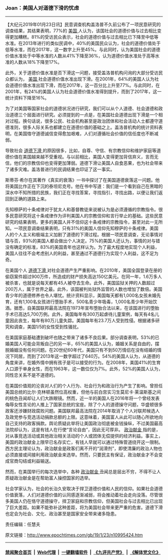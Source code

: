 ### Joan：美国人对道德下滑的忧虑
------------------------

<p>
 【大纪元2019年01月23日讯】民意调查机构盖洛普不久前公布了一项民意研究的调查结果，其结果表明，77%的
 <a href="http://www.epochtimes.com/gb/tag/%E7%BE%8E%E5%9B%BD.html">
  美国
 </a>
 人认为，该国社会的道德价值与过去相比变得更加糟糕。81%的受访民众表示，社会的道德价值与过去相比已下降至中低等水准。在2013年进行的类似民调中，40%的美国民众认为，社会的道德价值处于低等水准，而在2017年，这一数字上升至45%。与此同时，认为美国社会的道德价值水准处于中等水准的人数从41%下降至36%，认为道德价值水准处于高等水准的人数从18%下降至17%。
</p>
<p>
 此外，关于道德价值水准是否下滑这一问题，接受盖洛普机构问询的大部分受访民众都认为，
 <a href="http://www.epochtimes.com/gb/tag/%E7%BE%8E%E5%9B%BD.html">
  美国
 </a>
 社会道德价值水准出现下滑。在2001年，64%的美国人认为社会道德价值水准出现下滑，而在2017年，这一百分比上升至77%。与此同时，在2001年，有24%的美国人认为社会道德价值水准得到提升，而到了2017年，这一统计资料下降至16%。
</p>
<p>
 为了对美国等国家社会的道德状况进行研究，我们可以从个人道德、社会道德和政治道德三个层面进行研究。必须提到的一点是，在美国社会道德出现下滑是一个相对过程。换句话说，很多公民、社会机构甚至是政治团体和社会活动人士都遵守道德准则，很多人际关系也都建立在道德价值的基础之上。盖洛普机构的统计资料表明，在美国恪守道德诚信变得愈加艰难，人们对遵循社会价值的信任度也不断减弱。
</p>
<p>
 导致社会
 <a href="http://www.epochtimes.com/gb/tag/%E9%81%93%E5%BE%B7%E4%B8%8B%E6%BB%91.html">
  道德下滑
 </a>
 的原因很多，比如，自尊、守信、有宗教信仰和维护家庭等道德价值在美国越来越不受重视。与以前相比，美国人变得更加背信弃义，言而无信，他们的宗教信仰也变得更加薄弱。道德下滑让美国人自食恶果，也为社会带来了诸多灾难。盖洛普进行的民调结果也印证了这一事实。
</p>
<p>
 斯蒂芬‧希尔在其著作《真实的衰落》一书中探讨了在美国道德衰落这一问题。他将美国比作正在下沉的泰坦尼克号。他在书中写道：我们是一个看到自己在黑暗的深水中不知所措的民族，我们正在寻找答案，寻找指引，寻找出路，以便让我们返回到正确的道路上来。
</p>
<p>
 先知穆萨的十条戒律对于犹太人和基督教徒来说被认为是必须遵循的宗教指令。很多民意研究将这十条戒律作为评判美国人的宗教信仰和言行举止的基础。这些民意研究的结果表明，更多的美国人并不信仰这十条戒律的宗教指令，甚至对此一无所知。一项民意调查结果表明，只有31%的美国人信仰先知穆萨的十条戒律。美国人的个人主义和极端主义加剧了道德的下滑过程。根据一项民意调查，无论事情对错与否，93%的美国人都会做出个人决定。75%的美国人还认为，事情的对与错没有确定的标准，83%的美国青年也这样认为。为了最大程度地实现个人利益，美国人往往不会考虑别人的利益，甚至通过不道德行为实现个人利益，这不足为奇。
</p>
<p>
 在美国个人
 <a href="http://www.epochtimes.com/gb/tag/%E9%81%93%E5%BE%B7%E4%B8%8B%E6%BB%91.html">
  道德下滑
 </a>
 对社会道德产生严重影响。在2010年，美国全国登录在册的偷窃案件超过900万件，所造成的财产损失高达150亿美元。在同一年，1.6万多人被杀害，也就是说每天都有45人被夺去生命。此外，美国监狱关押的人数超过200万人，属于世界之最。此外，该国被判处狱外监管的人数也增加了数倍。美国青少年的道德修养也令人堪忧。统计资料显示，美国每天都有1,000名女孩未婚先育，还有1,100名女孩进行堕胎手术，500名青少年吸毒，1,000名青少年开始饮酒。据悉，自美国联邦最高法院在1973年宣布堕胎合法以来，在该国进行的堕胎手术已高达5,700万例。此外，美国每年有300万起虐待儿童案例，每天有4名儿童因此丧生，每年有80万儿童失踪。美国每年有23.7万人受到性侵。根据诸多研究和调查，美国1/5的女性受到性骚扰。
</p>
<p>
 在美国家庭基础遭到破坏也随之带来了诸多不良后果。部分调查表明，53%的已婚美国人可能会背叛自己的另一半，65%的美国人认为，婚姻关系是自由的，摆脱婚姻没有任何问题。在20世纪60年代，美国只有不到50万情侣在没有结婚的情况下同居，而到了2013年这一数字超过了640万。54%的美国人认为，从道德的角度来讲，在婚外情中拥有孩子是可以接受的行为。在2008年，美国41%的生育人口源于单身女性，而在1963年，这一数位仅为7%。此外，52%的美国人认为，同性恋关系不是不道德的。
</p>
<p>
 在美国价值观的沦丧对人们的个人行为、社会行为和政治行为产生了影响。曾担任美国总统的比尔‧克林顿虽然位高权重，但他与前白宫实习生莫尼卡‧莱温斯基之间的桃色丑闻却让人们大跌眼镜。然而，近一半的美国人在2016年将一个曾经发表侮辱女性言论的人推上了国家总统的宝座。除了个人的道德操守问题，华盛顿很多政客还涉嫌财政腐败问题。美国联邦最高法院在2014年取消了个人对联邦候选人及政党参与竞选活动捐款总额的上限。这意味着，美国富人从此可以随心所欲地向自己支持的政客捐款。舆论质疑此举将让美国政治彻底被金钱操纵，不过美国最高法院却认为，这是有钱人在行使“言论自由”，因此无可厚非。
 <a href="http://www.epochtimes.com/gb/tag/%E6%94%BF%E6%B2%BB%E7%8C%AE%E9%87%91.html">
  政治献金
 </a>
 指的是，对从事竞选活动或其他政治相关活动的个人或团体无偿提供的经济利益。事实上，美国的政治献金上限早已名存实亡，有钱人早就可以通过特殊管道绕开这一限制。西方民主理论认为，政治献金是政客们离不开的“润滑剂”，即使清廉的政治人物也必须直接或间接利用政治献金来选举。然而，只要民主有保证，政治献金才不会变成官商勾结或利益输送。
</p>
<p>
 然而，在美国举行的每次选举中，各种
 <a href="http://www.epochtimes.com/gb/tag/%E6%94%BF%E6%B2%BB%E7%8C%AE%E9%87%91.html">
  政治献金
 </a>
 丑闻总是层出不穷，不得不让人质疑政治献金是在帮助富人操控国家的选举。
</p>
<p>
 社会学家认为，社会的长治久安取决于捍卫道德价值和人民的信仰。如果社会道德价值衰落，人们对道德价值的认同感逐渐减弱，将会推动着社会走向没落。尽管很多美国人仍在恪守道德操守，捍卫家庭和宗教信仰，但美国社会与过去相比已出现了巨大差距。如果不能弥补这种差距，将为美国社会带来更严重的危害。道德下滑也定会为社会、文化、政治甚至是国家安全带来诸多隐患。
</p>
<p>
 责任编辑：任慧夫
</p>

原文链接：http://www.epochtimes.com/gb/19/1/23/n10995424.htm


------------------------
#### [禁闻聚合首页](https://github.com/gfw-breaker/banned-news/blob/master/README.md) &nbsp;|&nbsp; [Web代理](https://github.com/gfw-breaker/open-proxy/blob/master/README.md) &nbsp;|&nbsp; [一键翻墙软件](https://github.com/gfw-breaker/nogfw/blob/master/README.md) &nbsp;|&nbsp; [《九评共产党》](https://github.com/gfw-breaker/9ping.md/blob/master/README.md#九评之一评共产党是什么) &nbsp;|&nbsp; [《解体党文化》](https://github.com/gfw-breaker/jtdwh.md/blob/master/README.md#绪论)